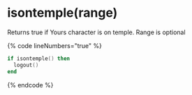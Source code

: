 # isontemple(range)

Returns true if Yours character is on temple. Range is optional

{% code lineNumbers="true" %}
```lua
if isontemple() then
  logout()
end   
```
{% endcode %}
